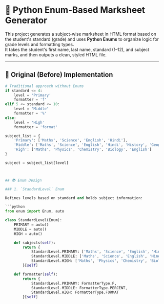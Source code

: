 # 📝 Python Enum-Based Marksheet Generator

This project generates a subject-wise marksheet in HTML format based on the student's standard (grade) and uses **Python Enums** to organize logic for grade levels and formatting types.  
It takes the student's first name, last name, standard (1–12), and subject marks, and then outputs a clean, styled HTML file.

---
## 🔧 Original (Before) Implementation

```python
# Traditional approach without Enums
if standard <= 4:
    level = 'Primary'
    formatter = 'f'
elif 5 <= standard <= 10:
    level = 'Middle'
    formatter = '%'
else:
    level = 'High'
    formatter = 'format'

subject_list = {
    'Primary': ['Maths', 'Science', 'English', 'Hindi'],
    'Middle': ['Maths', 'Science', 'English', 'Hindi', 'History', 'Geography'],
    'High': ['Maths', 'Physics', 'Chemistry', 'Biology', 'English']
}

subject = subject_list[level]



## 📚 Enum Design

### 1. `StandardLevel` Enum

Defines levels based on standard and holds subject information:

```python
from enum import Enum, auto

class StandardLevel(Enum):
    PRIMARY = auto()
    MIDDLE = auto()
    HIGH = auto()

    def subjects(self):
        return {
            StandardLevel.PRIMARY: ['Maths', 'Science', 'English', 'Hindi'],
            StandardLevel.MIDDLE: ['Maths', 'Science', 'English', 'Hindi', 'History', 'Geography'],
            StandardLevel.HIGH: ['Maths', 'Physics', 'Chemistry', 'Biology', 'English']
        }[self]

    def formatter(self):
        return {
            StandardLevel.PRIMARY: FormatterType.F,
            StandardLevel.MIDDLE: FormatterType.PERCENT,
            StandardLevel.HIGH: FormatterType.FORMAT
        }[self]
